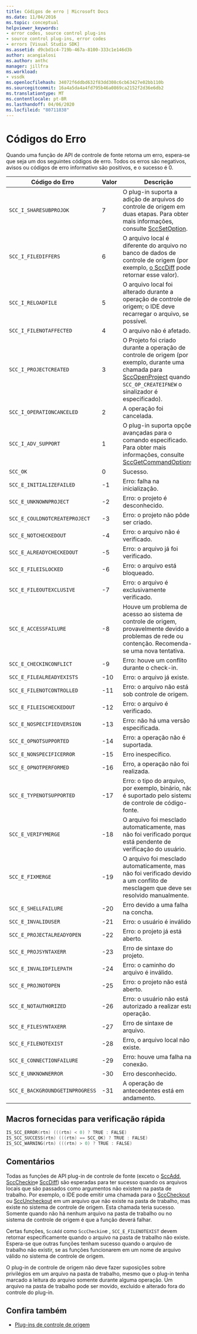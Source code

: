 ```yaml
---
title: Códigos de erro | Microsoft Docs
ms.date: 11/04/2016
ms.topic: conceptual
helpviewer_keywords:
- error codes, source control plug-ins
- source control plug-ins, error codes
- errors [Visual Studio SDK]
ms.assetid: d9cbd1c4-719b-467a-8100-333c1e146d3b
author: acangialosi
ms.author: anthc
manager: jillfra
ms.workload:
- vssdk
ms.openlocfilehash: 34072f6ddbd632f83dd308c6cb63427e02bb110b
ms.sourcegitcommit: 16a4a5da4a4fd795b46a0869ca2152f2d36e6db2
ms.translationtype: MT
ms.contentlocale: pt-BR
ms.lasthandoff: 04/06/2020
ms.locfileid: "80711838"
---
```

# <a name="error-codes"></a>Códigos do Erro
Quando uma função de API de controle de fonte retorna um erro, espera-se que seja um dos seguintes códigos de erro. Todos os erros são negativos, avisos ou códigos de erro informativo são positivos, e o sucesso é 0.

|Código do Erro|Valor|Descrição|
|----------------|-----------|-----------------|
|`SCC_I_SHARESUBPROJOK`|7|O plug-in suporta a adição de arquivos do controle de origem em duas etapas. Para obter mais informações, consulte [SccSetOption](../extensibility/sccsetoption-function.md).|
|`SCC_I_FILEDIFFERS`|6|O arquivo local é diferente do arquivo no banco de dados de controle de origem (por exemplo, [o SccDiff](../extensibility/sccdiff-function.md) pode retornar esse valor).|
|`SCC_I_RELOADFILE`|5|O arquivo local foi alterado durante a operação de controle de origem; o IDE deve recarregar o arquivo, se possível.|
|`SCC_I_FILENOTAFFECTED`|4|O arquivo não é afetado.|
|`SCC_I_PROJECTCREATED`|3|O Projeto foi criado durante a operação de controle de origem (por exemplo, durante uma chamada para [SccOpenProject](../extensibility/sccopenproject-function.md) quando `SCC_OP_CREATEIFNEW` o sinalizador é especificado).|
|`SCC_I_OPERATIONCANCELED`|2|A operação foi cancelada.|
|`SCC_I_ADV_SUPPORT`|1|O plug-in suporta opções avançadas para o comando especificado. Para obter mais informações, consulte [SccGetCommandOptions](../extensibility/sccgetcommandoptions-function.md).|
|`SCC_OK`|0|Sucesso.|
|`SCC_E_INITIALIZEFAILED`|-1|Erro: falha na inicialização.|
|`SCC_E_UNKNOWNPROJECT`|-2|Erro: o projeto é desconhecido.|
|`SCC_E_COULDNOTCREATEPROJECT`|-3|Erro: o projeto não pôde ser criado.|
|`SCC_E_NOTCHECKEDOUT`|-4|Erro: o arquivo não é verificado.|
|`SCC_E_ALREADYCHECKEDOUT`|-5|Erro: o arquivo já foi verificado.|
|`SCC_E_FILEISLOCKED`|-6|Erro: o arquivo está bloqueado.|
|`SCC_E_FILEOUTEXCLUSIVE`|-7|Erro: o arquivo é exclusivamente verificado.|
|`SCC_E_ACCESSFAILURE`|-8|Houve um problema de acesso ao sistema de controle de origem, provavelmente devido a problemas de rede ou contenção. Recomenda-se uma nova tentativa.|
|`SCC_E_CHECKINCONFLICT`|-9|Erro: houve um conflito durante o check-in.|
|`SCC_E_FILEALREADYEXISTS`|-10|Erro: o arquivo já existe.|
|`SCC_E_FILENOTCONTROLLED`|-11|Erro: o arquivo não está sob controle de origem.|
|`SCC_E_FILEISCHECKEDOUT`|-12|Erro: o arquivo é verificado.|
|`SCC_E_NOSPECIFIEDVERSION`|-13|Erro: não há uma versão especificada.|
|`SCC_E_OPNOTSUPPORTED`|-14|Erro: a operação não é suportada.|
|`SCC_E_NONSPECIFICERROR`|-15|Erro inespecífico.|
|`SCC_E_OPNOTPERFORMED`|-16|Erro, a operação não foi realizada.|
|`SCC_E_TYPENOTSUPPORTED`|-17|Erro: o tipo do arquivo, por exemplo, binário, não é suportado pelo sistema de controle de código-fonte.|
|`SCC_E_VERIFYMERGE`|-18|O arquivo foi mesclado automaticamente, mas não foi verificado porque está pendente de verificação do usuário.|
|`SCC_E_FIXMERGE`|-19|O arquivo foi mesclado automaticamente, mas não foi verificado devido a um conflito de mesclagem que deve ser resolvido manualmente.|
|`SCC_E_SHELLFAILURE`|-20|Erro devido a uma falha na concha.|
|`SCC_E_INVALIDUSER`|-21|Erro: o usuário é inválido.|
|`SCC_E_PROJECTALREADYOPEN`|-22|Erro: o projeto já está aberto.|
|`SCC_E_PROJSYNTAXERR`|-23|Erro de sintaxe do projeto.|
|`SCC_E_INVALIDFILEPATH`|-24|Erro: o caminho do arquivo é inválido.|
|`SCC_E_PROJNOTOPEN`|-25|Erro: o projeto não está aberto.|
|`SCC_E_NOTAUTHORIZED`|-26|Erro: o usuário não está autorizado a realizar esta operação.|
|`SCC_E_FILESYNTAXERR`|-27|Erro de sintaxe de arquivo.|
|`SCC_E_FILENOTEXIST`|-28|Erro, o arquivo local não existe.|
|`SCC_E_CONNECTIONFAILURE`|-29|Erro: houve uma falha na conexão.|
|`SCC_E_UNKNOWNERROR`|-30|Erro desconhecido.|
|`SCC_E_BACKGROUNDGETINPROGRESS`|-31|A operação de antecedentes está em andamento.|

## <a name="macros-provided-for-quick-checking"></a>Macros fornecidas para verificação rápida

```cpp
IS_SCC_ERROR(rtn) (((rtn) < 0) ? TRUE : FALSE)
IS_SCC_SUCCESS(rtn) (((rtn) == SCC_OK) ? TRUE : FALSE)
IS_SCC_WARNING(rtn) (((rtn) > 0) ? TRUE : FALSE)
```

## <a name="remarks"></a>Comentários
 Todas as funções de API plug-in de controle de fonte (exceto o [SccAdd](../extensibility/sccadd-function.md), [SccCheckin](../extensibility/scccheckin-function.md)e [SccDiff](../extensibility/sccdiff-function.md)) são esperadas para ter sucesso quando os arquivos locais que são passados como argumentos não existem na pasta de trabalho. Por exemplo, o IDE pode emitir uma chamada para o [SccCheckout](../extensibility/scccheckout-function.md) ou [SccUncheckout](../extensibility/sccuncheckout-function.md) em um arquivo que não existe na pasta de trabalho, mas existe no sistema de controle de origem. Esta chamada teria sucesso. Somente quando não há nenhum arquivo na pasta de trabalho ou no sistema de controle de origem é que a função deverá falhar.

 Certas funções, `SccAdd` como `SccCheckin`e , `SCC_E_FILENOTEXIST` devem retornar especificamente quando o arquivo na pasta de trabalho não existe. Espera-se que outras funções tenham sucesso quando o arquivo de trabalho não existir, se as funções funcionarem em um nome de arquivo válido no sistema de controle de origem.

 O plug-in de controle de origem não deve fazer suposições sobre privilégios em um arquivo na pasta de trabalho, mesmo que o plug-in tenha marcado a leitura do arquivo somente durante alguma operação. Um arquivo na pasta de trabalho pode ser movido, excluído e alterado fora do controle do plug-in.

## <a name="see-also"></a>Confira também
- [Plug-ins de controle de origem](../extensibility/source-control-plug-ins.md)
